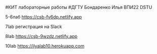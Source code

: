 #КИТ лабoраторные работы
#ДГТУ Бондаренко Илья ВПИ22
DSTU

5-6лаб https://csb-fv6dp.netlify.app

7lab регистрация на Slack

8lab https://csb-9wzdz.netlify.app

10lab https://ilyalab10.herokuapp.com
